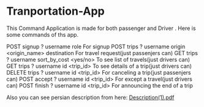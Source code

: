 # Tranportation-App
This Command Application is made for both passenger and Driver . Here is some commands of ths app.

POST signup ? username <username> role <role>                             For signup
POST trips ? username <username> origin <origin_name> destination         For travel request(just passenjers can)
GET trips ? username <username> sort_by_cost <yes/no>                     To see list of travels(just drivers can)
GET trips ? username <username> id <trip_id>                              To see details of a trip(just drivers can)
DELETE trips ? username <username> id <trip_id>                           For canceling a trip(just passenjers can)
POST accept ? username <username> id <trip_id>                            For except a travel(just drivers can)
POST finish ? username <username> id <trip_id>                            For announcing the end of a trip


Also you can see persian description from here:
[Description(1).pdf](https://github.com/Aliparviz/Tranportation-App/files/9374117/Description.1.pdf)
